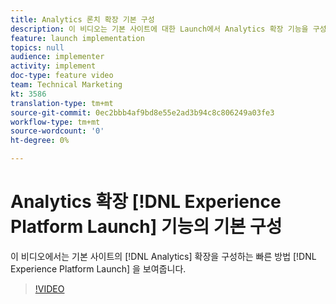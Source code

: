 ```yaml
---
title: Analytics 론치 확장 기본 구성
description: 이 비디오는 기본 사이트에 대한 Launch에서 Analytics 확장 기능을 구성하는 빠른 방법을 보여줍니다.
feature: launch implementation
topics: null
audience: implementer
activity: implement
doc-type: feature video
team: Technical Marketing
kt: 3586
translation-type: tm+mt
source-git-commit: 0ec2bbb4af9bd8e55e2ad3b94c8c806249a03fe3
workflow-type: tm+mt
source-wordcount: '0'
ht-degree: 0%

---
```



# Analytics 확장 [!DNL Experience Platform Launch] 기능의 기본 구성

이 비디오에서는 기본 사이트의 [!DNL Analytics] 확장을 구성하는 빠른 방법 [!DNL Experience Platform Launch] 을 보여줍니다.

>[!VIDEO](https://video.tv.adobe.com/v/28751/?quality=12)
